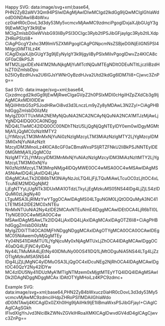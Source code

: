 Happy SVG:
data:image/svg+xml;base64,
PHN2ZyB2aWV3Qm94PSIwIDAgMjAwIDIwMCIgd2lkdGg9IjQwMCIgIGhlaWdodD0iNDAwIiB4bWxu
cz0iaHR0cDovL3d3dy53My5vcmcvMjAwMC9zdmciPgogIDxjaXJjbGUgY3g9IjEwMCIgY3k9IjEw
MCIgZmlsbD0ieWVsbG93IiByPSI3OCIgc3Ryb2tlPSJibGFjayIgc3Ryb2tlLXdpZHRoPSIzIi8+
CiAgPGcgY2xhc3M9ImV5ZXMiPgogICAgPGNpcmNsZSBjeD0iNjEiIGN5PSI4MiIgcj0iMTIiLz4K
ICAgIDxjaXJjbGUgY3g9IjEyNyIgY3k9IjgyIiByPSIxMiIvPgogIDwvZz4KICA8cGF0aCBkPSJt
MTM2LjgxIDExNi41M2MuNjkgMjYuMTctNjQuMTEgNDItODEuNTItLjczIiBzdHlsZT0iZmlsbDpu
b25lOyBzdHJva2U6IGJsYWNrOyBzdHJva2Utd2lkdGg6IDM7Ii8+Cjwvc3ZnPg== 


Sad SVG:
data:image/svg+xml;base64,
Cjxzdmcgd2lkdGg9IjEwMjRweCIgaGVpZ2h0PSIxMDI0cHgiIHZpZXdCb3g9IjAgMCAxMDI0IDEw
MjQiIHhtbG5zPSJodHRwOi8vd3d3LnczLm9yZy8yMDAwL3N2ZyI+CiAgPHBhdGggZmlsbD0iIzMz
MyIgZD0iTTUxMiA2NEMyNjQuNiA2NCA2NCAyNjQuNiA2NCA1MTJzMjAwLjYgNDQ4IDQ0OCA0NDgg
NDQ4LTIwMC42IDQ0OC00NDhTNzU5LjQgNjQgNTEyIDY0em0wIDgyMGMtMjA1LjQgMC0zNzItMTY2
LjYtMzcyLTM3MnMxNjYuNi0zNzIgMzcyLTM3MiAzNzIgMTY2LjYgMzcyIDM3Mi0xNjYuNiAzNzIt
MzcyIDM3MnoiLz4KICA8cGF0aCBmaWxsPSIjRTZFNkU2IiBkPSJNNTEyIDE0MGMtMjA1LjQgMC0z
NzIgMTY2LjYtMzcyIDM3MnMxNjYuNiAzNzIgMzcyIDM3MiAzNzItMTY2LjYgMzcyLTM3Mi0xNjYu
Ni0zNzItMzcyLTM3MnpNMjg4IDQyMWE0OC4wMSA0OC4wMSAwIDAgMSA5NiAwIDQ4LjAxIDQ4LjAx
IDAgMCAxLTk2IDB6bTM3NiAyNzJoLTQ4LjFjLTQuMiAwLTcuOC0zLjItOC4xLTcuNEM2MDQgNjM2
LjEgNTYyLjUgNTk3IDUxMiA1OTdzLTkyLjEgMzkuMS05NS44IDg4LjZjLS4zIDQuMi0zLjkgNy40
LTguMSA3LjRIMzYwYTggOCAwIDAgMS04LTguNGM0LjQtODQuMyA3NC41LTE1MS42IDE2MC0xNTEu
NnMxNTUuNiA2Ny4zIDE2MCAxNTEuNmE4IDggMCAwIDEtOCA4LjR6bTI0LTIyNGE0OC4wMSA0OC4w
MSAwIDAgMSAwLTk2IDQ4LjAxIDQ4LjAxIDAgMCAxIDAgOTZ6Ii8+CiAgPHBhdGggZmlsbD0iIzMz
MyIgZD0iTTI4OCA0MjFhNDggNDggMCAxIDAgOTYgMCA0OCA0OCAwIDEgMC05NiAwem0yMjQgMTEy
Yy04NS41IDAtMTU1LjYgNjcuMy0xNjAgMTUxLjZhOCA4IDAgMCAwIDggOC40aDQ4LjFjNC4yIDAg
Ny44LTMuMiA4LjEtNy40IDMuNy00OS41IDQ1LjMtODguNiA5NS44LTg4LjZzOTIgMzkuMSA5NS44
IDg4LjZjLjMgNC4yIDMuOSA3LjQgOC4xIDcuNEg2NjRhOCA4IDAgMCAwIDgtOC40QzY2Ny42IDYw
MC4zIDU5Ny41IDUzMyA1MTIgNTMzem0xMjgtMTEyYTQ4IDQ4IDAgMSAwIDk2IDAgNDggNDggMCAx
IDAtOTYgMHoiLz4KPC9zdmc+

Example SVG:
data:image/svg+xml;base64,PHN2ZyB4bWxucz0iaHR0cDovL3d3dy53My5vcmcvMjAwMC9zdmciIHdpZHRoPSI1MDAiIGhlaWdo
dD0iNTAwIj4KICAgIDx0ZXh0IHg9IjAiIHk9IjE1IiBmaWxsPSJibGFjayI+CiAgICAgICAgSGkh
IFlvdXIgYnJvd3NlciBkZWNvZGVkIHRoaXMKICAgIDwvdGV4dD4gICAgCjwvc3ZnPg==